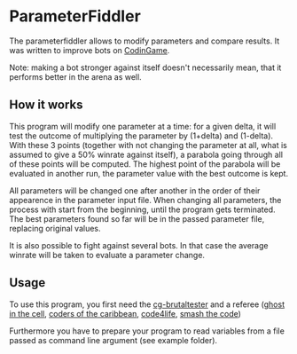 # ParameterFiddler

The parameterfiddler allows to modify parameters and compare results. It was written to improve bots on [CodinGame](https://www.codingame.com/).

Note: making a bot stronger against itself doesn't necessarily mean, that it performs better in the arena as well.

## How it works

This program will modify one parameter at a time: for a given delta, it will test the outcome of multiplying the parameter by
(1+delta) and (1-delta). With these 3 points (together with not changing the parameter at all, what is assumed to give a 50%
winrate against itself), a parabola going through all of these points will be computed. The highest point of the parabola
will be evaluated in another run, the parameter value with the best outcome is kept.

All parameters will be changed one after another in the order of their appearence in the parameter input file.
When changing all parameters, the process with start from the beginning, until the program gets terminated.
The best parameters found so far will be in the passed parameter file, replacing original values.

It is also possible to fight against several bots. In that case the average winrate will be taken to evaluate a parameter change.

## Usage

To use this program, you first need the [cg-brutaltester](https://github.com/dreignier/cg-brutaltester)
and a referee ([ghost in the cell](https://github.com/dreignier/cg-referee-ghost-in-the-cell),
[coders of the caribbean](https://github.com/KevinBusse/cg-referee-coders-of-the-caribbean),
[code4life](https://github.com/KevinBusse/cg-referee-code4life),
[smash the code](https://github.com/eulerscheZahl/SmashTheCodeReferee/))

Furthermore you have to prepare your program to read variables from a file passed as command line argument (see example folder).

